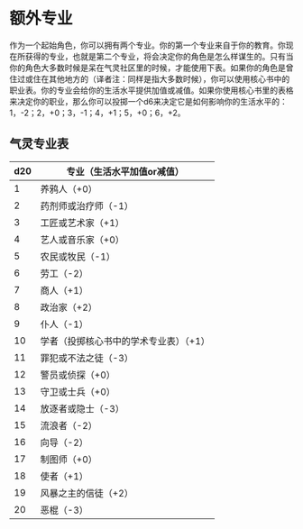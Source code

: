 # 额外专业

作为一个起始角色，你可以拥有两个专业。你的第一个专业来自于你的教育。你现在所获得的专业，也就是第二个专业，将会决定你的角色是怎么样谋生的。只有当你的角色大多数时候是呆在气灵社区里的时候，才能使用下表。如果你的角色是曾住过或住在其他地方的（译者注：同样是指大多数时候），你可以使用核心书中的职业表。你的专业会给你的生活水平提供加值或减值。如果你使用核心书里的表格来决定你的职业，那么你可以投掷一个d6来决定它是如何影响你的生活水平的：1，-2；2，+0；3，-1；4，+1；5，+0；6，+2。

## 气灵专业表

<table>
<thead>
<tr class="header">
<th>d20</th>
<th>专业（生活水平加值or减值）</th>
</tr>
</thead>
<tbody>
<tr class="odd">
<td>1</td>
<td>养鸦人（+0）</td>
</tr>
<tr class="even">
<td>2</td>
<td>药剂师或治疗师（-1）</td>
</tr>
<tr class="odd">
<td>3</td>
<td>工匠或艺术家（+1）</td>
</tr>
<tr class="even">
<td>4</td>
<td>艺人或音乐家（+0）</td>
</tr>
<tr class="odd">
<td>5</td>
<td>农民或牧民（-1）</td>
</tr>
<tr class="even">
<td>6</td>
<td>劳工（-2）</td>
</tr>
<tr class="odd">
<td>7</td>
<td>商人（+1）</td>
</tr>
<tr class="even">
<td>8</td>
<td>政治家（+2）</td>
</tr>
<tr class="odd">
<td>9</td>
<td>仆人（-1）</td>
</tr>
<tr class="even">
<td>10</td>
<td>学者（投掷核心书中的学术专业表）（+1）</td>
</tr>
<tr class="odd">
<td>11</td>
<td>罪犯或不法之徒（-3）</td>
</tr>
<tr class="even">
<td>12</td>
<td>警员或侦探（+0）</td>
</tr>
<tr class="odd">
<td>13</td>
<td>守卫或士兵（+0）</td>
</tr>
<tr class="even">
<td>14</td>
<td>放逐者或隐士（-3）</td>
</tr>
<tr class="odd">
<td>15</td>
<td>流浪者（-2）</td>
</tr>
<tr class="even">
<td>16</td>
<td>向导（-2）</td>
</tr>
<tr class="odd">
<td>17</td>
<td>制图师（+0）</td>
</tr>
<tr class="even">
<td>18</td>
<td>使者（+1）</td>
</tr>
<tr class="odd">
<td>19</td>
<td>风暴之主的信徒（+2）</td>
</tr>
<tr class="even">
<td>20</td>
<td>恶棍（-3）</td>
</tr>
</tbody>
</table>

